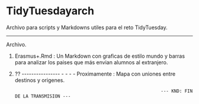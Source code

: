 # TidyTuesdayarch
Archivo para scripts y Markdowns utiles para el reto TidyTuesday.
---------------- - - - -
  Archivo.
  1. Erasmus+.Rmd : Un Markdown con graficas de estilo mundo y barras para analizar los paises que más envian alumnos al extranjero.
  2. ??
---------------- - - - - Proximamente : Mapa con uniones entre destinos y origenes.  

                                                                --- KND: FIN DE LA TRANSMISION ---
